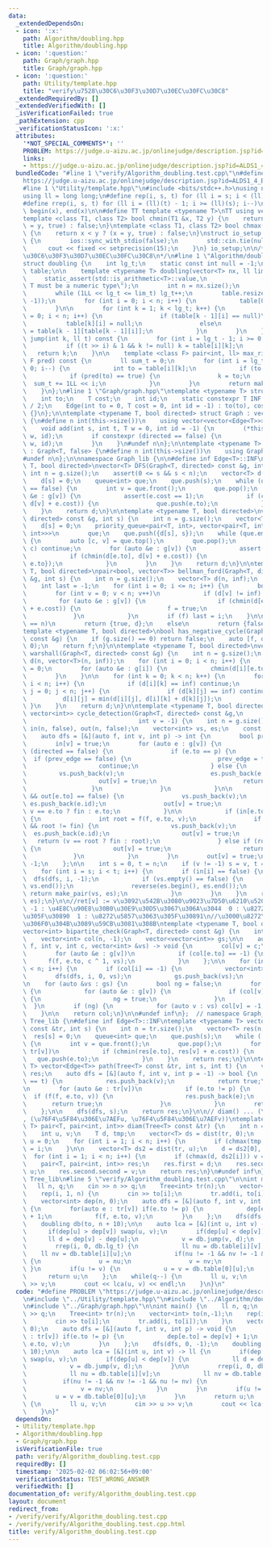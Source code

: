 ```yaml
---
data:
  _extendedDependsOn:
  - icon: ':x:'
    path: Algorithm/doubling.hpp
    title: Algorithm/doubling.hpp
  - icon: ':question:'
    path: Graph/graph.hpp
    title: Graph/graph.hpp
  - icon: ':question:'
    path: Utility/template.hpp
    title: "verify\u7528\u30C6\u30F3\u30D7\u30EC\u30FC\u30C8"
  _extendedRequiredBy: []
  _extendedVerifiedWith: []
  _isVerificationFailed: true
  _pathExtension: cpp
  _verificationStatusIcon: ':x:'
  attributes:
    '*NOT_SPECIAL_COMMENTS*': ''
    PROBLEM: https://judge.u-aizu.ac.jp/onlinejudge/description.jsp?id=ALDS1_4_B&lang=ja
    links:
    - https://judge.u-aizu.ac.jp/onlinejudge/description.jsp?id=ALDS1_4_B&lang=ja
  bundledCode: "#line 1 \"verify/Algorithm_doubling.test.cpp\"\n#define PROBLEM \"\
    https://judge.u-aizu.ac.jp/onlinejudge/description.jsp?id=ALDS1_4_B&lang=ja\"\n\
    #line 1 \"Utility/template.hpp\"\n#include <bits/stdc++.h>\nusing namespace std;\n\
    using ll = long long;\n#define rep(i, s, t) for (ll i = s; i < (ll)(t); i++)\n\
    #define rrep(i, s, t) for (ll i = (ll)(t) - 1; i >= (ll)(s); i--)\n#define all(x)\
    \ begin(x), end(x)\n\n#define TT template <typename T>\nTT using vec = vector<T>;\n\
    template <class T1, class T2> bool chmin(T1 &x, T2 y) {\n    return x > y ? (x\
    \ = y, true) : false;\n}\ntemplate <class T1, class T2> bool chmax(T1 &x, T2 y)\
    \ {\n    return x < y ? (x = y, true) : false;\n}\nstruct io_setup {\n    io_setup()\
    \ {\n        ios::sync_with_stdio(false);\n        std::cin.tie(nullptr);\n  \
    \      cout << fixed << setprecision(15);\n    }\n} io_setup;\n\n/*\n@brief verify\u7528\
    \u30C6\u30F3\u30D7\u30EC\u30FC\u30C8\n*/\n#line 1 \"Algorithm/doubling.hpp\"\n\
    struct doubling {\n    int lg_t;\n    static const int null = -1;\n    vector<vector<int>>\
    \ table;\n\n    template <typename T> doubling(vector<T> nx, ll lim_t) {\n   \
    \     static_assert(std::is_arithmetic<T>::value,\n                      \"Error:\
    \ T must be a numeric type\");\n        int n = nx.size();\n        lg_t = 0;\n\
    \        while (1LL << lg_t <= lim_t) lg_t++;\n        table.resize(lg_t, vector<int>(n,\
    \ -1));\n        for (int i = 0; i < n; i++) {\n            table[0][i] = nx[i];\n\
    \        }\n\n        for (int k = 1; k < lg_t; k++) {\n            for (int i\
    \ = 0; i < n; i++) {\n                if (table[k - 1][i] == null)\n         \
    \           table[k][i] = null;\n                else\n                    table[k][i]\
    \ = table[k - 1][table[k - 1][i]];\n            }\n        }\n    }\n\n    int\
    \ jump(int k, ll t) const {\n        for (int i = lg_t - 1; i >= 0; i--) {\n \
    \           if ((t >> i) & 1 && k != null) k = table[i][k];\n        }\n     \
    \   return k;\n    }\n\n    template <class F> pair<int, ll> max_right(int k,\
    \ F pred) const {\n        ll sum_t = 0;\n        for (int i = lg_t - 1; i >=\
    \ 0; i--) {\n            int to = table[i][k];\n            if (to == null) continue;\n\
    \            if (pred(to) == true) {\n                k = to;\n              \
    \  sum_t += 1LL << i;\n            }\n        }\n        return make_pair(k, sum_t);\n\
    \    }\n};\n#line 1 \"Graph/graph.hpp\"\ntemplate <typename T> struct Edge {\n\
    \    int to;\n    T cost;\n    int id;\n    static constexpr T INF = numeric_limits<T>::max()\
    \ / 2;\n    Edge(int to = 0, T cost = 0, int id = -1) : to(to), cost(cost), id(id)\
    \ {}\n};\n\ntemplate <typename T, bool directed> struct Graph : vector<vector<Edge<T>>>\
    \ {\n#define n int(this->size())\n    using vector<vector<Edge<T>>>::vector;\n\
    \    void add(int s, int t, T w = 0, int id = -1) {\n        (*this)[s].emplace_back(t,\
    \ w, id);\n        if constexpr (directed == false) {\n            (*this)[t].emplace_back(s,\
    \ w, id);\n        }\n    }\n#undef n\n};\n\ntemplate <typename T> struct Tree\
    \ : Graph<T, false> {\n#define n int(this->size())\n    using Graph<T, false>::Graph;\n\
    #undef n\n};\n\nnamespace Graph_lib {\n\n#define inf Edge<T>::INF\ntemplate <typename\
    \ T, bool directed>\nvector<T> DFS(Graph<T, directed> const &g, int s) {\n   \
    \ int n = g.size();\n    assert(0 <= s && s < n);\n    vector<T> d(n, inf);\n\
    \    d[s] = 0;\n    queue<int> que;\n    que.push(s);\n    while (que.empty()\
    \ == false) {\n        int v = que.front();\n        que.pop();\n        for (auto\
    \ &e : g[v]) {\n            assert(e.cost == 1);\n            if (chmin(d[e.to],\
    \ d[v] + e.cost)) {\n                que.push(e.to);\n            }\n        }\n\
    \    }\n    return d;\n}\n\ntemplate <typename T, bool directed>\nvector<T> dijkstra(Graph<T,\
    \ directed> const &g, int s) {\n    int n = g.size();\n    vector<T> d(n, inf);\n\
    \    d[s] = 0;\n    priority_queue<pair<T, int>, vector<pair<T, int>>, greater<pair<T,\
    \ int>>>\n        que;\n    que.push({d[s], s});\n    while (que.empty() == false)\
    \ {\n        auto [c, v] = que.top();\n        que.pop();\n        if (d[v] <\
    \ c) continue;\n        for (auto &e : g[v]) {\n            assert(e.cost >= 0);\n\
    \            if (chmin(d[e.to], d[v] + e.cost)) {\n                que.push({d[e.to],\
    \ e.to});\n            }\n        }\n    }\n    return d;\n}\n\ntemplate <typename\
    \ T, bool directed>\npair<bool, vector<T>> bellman_ford(Graph<T, directed> const\
    \ &g, int s) {\n    int n = g.size();\n    vector<T> d(n, inf);\n    d[s] = 0;\n\
    \    int last = -1;\n    for (int i = 0; i <= n; i++) {\n        bool f = false;\n\
    \        for (int v = 0; v < n; v++)\n            if (d[v] != inf) {\n       \
    \         for (auto &e : g[v]) {\n                    if (chmin(d[e.to], d[v]\
    \ + e.cost)) {\n                        f = true;\n                    }\n   \
    \             }\n            }\n        if (f) last = i;\n    }\n\n    if (last\
    \ == n)\n        return {true, d};\n    else\n        return {false, d};\n}\n\n\
    template <typename T, bool directed>\nbool has_negative_cycle(Graph<T, directed>\
    \ const &g) {\n    if (g.size() == 0) return false;\n    auto [f, d] = bellman_ford(g,\
    \ 0);\n    return f;\n}\n\ntemplate <typename T, bool directed>\nvector<vector<T>>\
    \ warshall(Graph<T, directed> const &g) {\n    int n = g.size();\n    vector<vector<T>>\
    \ d(n, vector<T>(n, inf));\n    for (int i = 0; i < n; i++) {\n        d[i][i]\
    \ = 0;\n        for (auto &e : g[i]) {\n            chmin(d[i][e.to], e.cost);\n\
    \        }\n    }\n\n    for (int k = 0; k < n; k++) {\n        for (int i = 0;\
    \ i < n; i++) {\n            if (d[i][k] == inf) continue;\n            for (int\
    \ j = 0; j < n; j++) {\n                if (d[k][j] == inf) continue;\n      \
    \          d[i][j] = min(d[i][j], d[i][k] + d[k][j]);\n            }\n       \
    \ }\n    }\n    return d;\n}\n\ntemplate <typename T, bool directed>\npair<vector<int>,\
    \ vector<int>> cycle_detection(Graph<T, directed> const &g,\n                \
    \                               int v = -1) {\n    int n = g.size();\n    vector<bool>\
    \ in(n, false), out(n, false);\n    vector<int> vs, es;\n    const int fin = INT_MAX;\n\
    \    auto dfs = [&](auto f, int v, int p) -> int {\n        bool prev_edge = false;\n\
    \        in[v] = true;\n        for (auto e : g[v]) {\n            if constexpr\
    \ (directed == false) {\n                if (e.to == p) {\n                  \
    \  if (prev_edge == false) {\n                        prev_edge = true;\n    \
    \                    continue;\n                    } else {\n               \
    \         vs.push_back(v);\n                        es.push_back(e.id);\n    \
    \                    out[v] = true;\n                        return e.to;\n  \
    \                  }\n                }\n            }\n\n            if (in[e.to]\
    \ && out[e.to] == false) {\n                vs.push_back(v);\n               \
    \ es.push_back(e.id);\n                out[v] = true;\n                return\
    \ v == e.to ? fin : e.to;\n            }\n\n            if (in[e.to] == false)\
    \ {\n                int root = f(f, e.to, v);\n                if (root != -1\
    \ && root != fin) {\n                    vs.push_back(v);\n                  \
    \  es.push_back(e.id);\n                    out[v] = true;\n                 \
    \   return (v == root ? fin : root);\n                } else if (root == fin)\
    \ {\n                    out[v] = true;\n                    return fin;\n   \
    \             }\n            }\n        }\n        out[v] = true;\n        return\
    \ -1;\n    };\n\n    int s = 0, t = n;\n    if (v != -1) s = v, t = v + 1;\n\n\
    \    for (int i = s; i < t; i++) {\n        if (in[i] == false) {\n          \
    \  dfs(dfs, i, -1);\n            if (vs.empty() == false) {\n                reverse(vs.begin(),\
    \ vs.end());\n                reverse(es.begin(), es.end());\n               \
    \ return make_pair(vs, es);\n            }\n        }\n    }\n    return make_pair(vs,\
    \ es);\n}\n\n//ret[v] := v\u3092\u542B\u3080\u9023\u7D50\u6210\u5206\u304C\n//\
    \ -1 : \u4E8C\u90E8\u30B0\u30E9\u30D5\u3067\u306A\u3044  0 : \u8272\u5857\u3063\
    \u305F\u30890  1 : \u8272\u5857\u3063\u305F\u30891\n//\u3000\u8272\u5857\u308A\
    \u306F0\u304B\u3089\u59CB\u3081\u308B\ntemplate <typename T, bool directed>\n\
    vector<int> bipartite_check(Graph<T, directed> const &g) {\n    int n = g.size();\n\
    \    vector<int> col(n, -1);\n    vector<vector<int>> gs;\n\n    auto dfs = [&](auto\
    \ f, int v, int c, vector<int> &vs) -> void {\n        col[v] = c;\n        vs.push_back(v);\n\
    \        for (auto &e : g[v])\n            if (col[e.to] == -1) {\n          \
    \      f(f, e.to, c ^ 1, vs);\n            }\n    };\n\n    for (int i = 0; i\
    \ < n; i++) {\n        if (col[i] == -1) {\n            vector<int> vs;\n    \
    \        dfs(dfs, i, 0, vs);\n            gs.push_back(vs);\n        }\n    }\n\
    \n    for (auto &vs : gs) {\n        bool ng = false;\n        for (auto v : vs)\
    \ {\n            for (auto &e : g[v]) {\n                if (col[v] == col[e.to])\
    \ {\n                    ng = true;\n                }\n            }\n      \
    \  }\n        if (ng) {\n            for (auto v : vs) col[v] = -1;\n        }\n\
    \    }\n\n    return col;\n}\n\n#undef inf\n};  // namespace Graph_lib\n\nnamespace\
    \ Tree_lib {\n#define inf Edge<T>::INF\ntemplate <typename T> vector<T> dist(Tree<T>\
    \ const &tr, int s) {\n    int n = tr.size();\n    vector<T> res(n, inf);\n  \
    \  res[s] = 0;\n    queue<int> que;\n    que.push(s);\n    while (!que.empty())\
    \ {\n        int v = que.front();\n        que.pop();\n        for (auto &e :\
    \ tr[v])\n            if (chmin(res[e.to], res[v] + e.cost)) {\n             \
    \   que.push(e.to);\n            }\n    }\n    return res;\n}\n\ntemplate <typename\
    \ T> vector<Edge<T>> path(Tree<T> const &tr, int s, int t) {\n    vector<Edge<T>>\
    \ res;\n    auto dfs = [&](auto f, int v, int p = -1) -> bool {\n        if (v\
    \ == t) {\n            res.push_back(v);\n            return true;\n        }\n\
    \n        for (auto &e : tr[v])\n            if (e.to != p) {\n              \
    \  if (f(f, e.to, v)) {\n                    res.push_back(e);\n             \
    \       return true;\n                }\n            }\n        return false;\n\
    \    };\n\n    dfs(dfs, s);\n    return res;\n}\n\n// diam() ... (\u76F4\u5F84\
    , (\u76F4\u5F84\u306E\u7AEFu, \u76F4\u5F84\u306E\u7AEFv))\ntemplate <typename\
    \ T> pair<T, pair<int, int>> diam(Tree<T> const &tr) {\n    int n = tr.size();\n\
    \    int u, v;\n    T d, tmp;\n    vector<T> ds = dist(tr, 0);\n    tmp = ds[0],\
    \ u = 0;\n    for (int i = 1; i < n; i++) {\n        if (chmax(tmp, ds[i])) u\
    \ = i;\n    }\n\n    vector<T> ds2 = dist(tr, u);\n    d = ds2[0], v = 0;\n  \
    \  for (int i = 1; i < n; i++) {\n        if (chmax(d, ds2[i])) v = i;\n    }\n\
    \    pair<T, pair<int, int>> res;\n    res.first = d;\n    res.second.first =\
    \ u;\n    res.second.second = v;\n    return res;\n}\n#undef inf\n};  // namespace\
    \ Tree_lib\n#line 5 \"verify/Algorithm_doubling.test.cpp\"\n\nint main() {\n \
    \   ll n, q;\n    cin >> n >> q;\n    Tree<int> tr(n);\n    vector<int> to(n,-1);\n\
    \    rep(i, 1, n) {\n        cin >> to[i];\n        tr.add(i, to[i]);\n    }\n\
    \    vector<int> dep(n, 0);\n    auto dfs = [&](auto f, int v, int p) -> void\
    \ {\n        for(auto e : tr[v]) if(e.to != p) {\n            dep[e.to] = dep[v]\
    \ + 1;\n            f(f, e.to, v);\n        }\n    };\n    dfs(dfs, 0, -1);\n\
    \    doubling db(to, n + 10);\n\n    auto lca = [&](int u, int v) -> ll {\n  \
    \      if(dep[u] > dep[v]) swap(u, v);\n        if(dep[u] < dep[v]) {\n      \
    \      ll d = dep[v] - dep[u];\n            v = db.jump(v, d);\n        }\n\n\
    \        rrep(i, 0, db.lg_t) {\n            ll nu = db.table[i][v];\n        \
    \    ll nv = db.table[i][u];\n            if(nu != -1 && nv != -1 && nu != nv)\
    \ {\n                u = nu;\n                v = nv;\n            }\n       \
    \ }\n        if(u != v) {\n            u = v = db.table[0][u];\n        }\n  \
    \      return u;\n    };\n    while(q--) {\n        ll u, v;\n        cin >> u\
    \ >> v;\n        cout << lca(u, v) << endl;\n    }\n}\n"
  code: "#define PROBLEM \"https://judge.u-aizu.ac.jp/onlinejudge/description.jsp?id=ALDS1_4_B&lang=ja\"\
    \n#include \"../Utility/template.hpp\"\n#include \"../Algorithm/doubling.hpp\"\
    \n#include \"../Graph/graph.hpp\"\n\nint main() {\n    ll n, q;\n    cin >> n\
    \ >> q;\n    Tree<int> tr(n);\n    vector<int> to(n,-1);\n    rep(i, 1, n) {\n\
    \        cin >> to[i];\n        tr.add(i, to[i]);\n    }\n    vector<int> dep(n,\
    \ 0);\n    auto dfs = [&](auto f, int v, int p) -> void {\n        for(auto e\
    \ : tr[v]) if(e.to != p) {\n            dep[e.to] = dep[v] + 1;\n            f(f,\
    \ e.to, v);\n        }\n    };\n    dfs(dfs, 0, -1);\n    doubling db(to, n +\
    \ 10);\n\n    auto lca = [&](int u, int v) -> ll {\n        if(dep[u] > dep[v])\
    \ swap(u, v);\n        if(dep[u] < dep[v]) {\n            ll d = dep[v] - dep[u];\n\
    \            v = db.jump(v, d);\n        }\n\n        rrep(i, 0, db.lg_t) {\n\
    \            ll nu = db.table[i][v];\n            ll nv = db.table[i][u];\n  \
    \          if(nu != -1 && nv != -1 && nu != nv) {\n                u = nu;\n \
    \               v = nv;\n            }\n        }\n        if(u != v) {\n    \
    \        u = v = db.table[0][u];\n        }\n        return u;\n    };\n    while(q--)\
    \ {\n        ll u, v;\n        cin >> u >> v;\n        cout << lca(u, v) << endl;\n\
    \    }\n}"
  dependsOn:
  - Utility/template.hpp
  - Algorithm/doubling.hpp
  - Graph/graph.hpp
  isVerificationFile: true
  path: verify/Algorithm_doubling.test.cpp
  requiredBy: []
  timestamp: '2025-02-02 06:02:56+09:00'
  verificationStatus: TEST_WRONG_ANSWER
  verifiedWith: []
documentation_of: verify/Algorithm_doubling.test.cpp
layout: document
redirect_from:
- /verify/verify/Algorithm_doubling.test.cpp
- /verify/verify/Algorithm_doubling.test.cpp.html
title: verify/Algorithm_doubling.test.cpp
---
```

